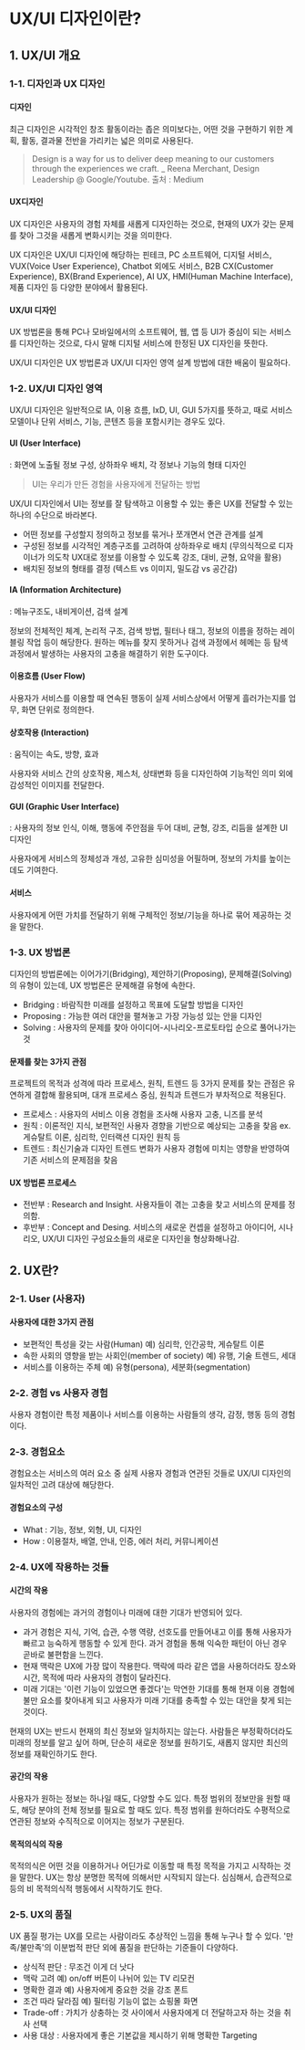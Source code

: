 # UX/UI 디자인이란?



## 1. UX/UI 개요



### 1-1. 디자인과 UX 디자인

#### 디자인

최근 디자인은 시각적인 창조 활동이라는 좁은 의미보다는, 어떤 것을 구현하기 위한 계획, 활동, 결과물 전반을 가리키는 넓은 의미로 사용된다.

> Design is a way for us to deliver deep meaning to our customers through the experiences we craft. _ Reena Merchant, Design Leadership @ Google/Youtube. 출처 : Medium

#### UX디자인

UX 디자인은 사용자의 경험 자체를 새롭게 디자인하는 것으로, 현재의 UX가 갖는 문제를 찾아 그것을 새롭게 변화시키는 것을 의미한다.

UX 디자인은 UX/UI 디자인에 해당하는 핀테크, PC 소프트웨어, 디지털 서비스, VUX(Voice User Experience), Chatbot 외에도 서비스, B2B CX(Customer Experience), BX(Brand Experience), AI UX, HMI(Human Machine Interface), 제품 디자인 등 다양한 분야에서 활용된다.

#### UX/UI 디자인

UX 방법론을 통해 PC나 모바일에서의 소프트웨어, 웹, 앱 등 UI가 중심이 되는 서비스를 디자인하는 것으로, 다시 말해 디지털 서비스에 한정된 UX 디자인을 뜻한다.

UX/UI 디자인은 UX 방법론과 UX/UI 디자인 영역 설계 방법에 대한 배움이 필요하다.



### 1-2. UX/UI 디자인 영역

UX/UI 디자인은 일반적으로 IA, 이용 흐름, IxD, UI, GUI 5가지를 뜻하고, 때로 서비스 모델이나 단위 서비스, 기능, 콘텐츠 등을 포함시키는 경우도 있다. 

#### UI (User Interface)

: 화면에 노출될 정보 구성, 상하좌우 배치, 각 정보나 기능의 형태 디자인

> UI는 우리가 만든 경험을 사용자에게 전달하는 방법

UX/UI 디자인에서 UI는 정보를 잘 탐색하고 이용할 수 있는 좋은 UX를 전달할 수 있는 하나의 수단으로 바라본다.

- 어떤 정보를 구성할지 정의하고 정보를 묶거나 쪼개면서 연관 관계를 설계
- 구성된 정보를 시각적인 계층구조를 고려하여 상하좌우로 배치
  (무의식적으로 디자이너가 의도착 UX대로 정보를 이용할 수 있도록 강조, 대비, 균형, 요약을 활용)
- 배치된 정보의 형태를 결정 (텍스트 vs 이미지, 밀도감 vs 공간감)

#### IA (Information Architecture)

: 메뉴구조도, 내비게이션, 검색 설계

정보의 전체적인 체계, 논리적 구조, 검색 방법, 필터나 태그, 정보의 이름을 정하는 레이블링 작업 등이 해당한다. 원하는 메뉴를 찾지 못하거나 검색 과정에서 헤메는 등 탐색 과정에서 발생하는 사용자의 고충을 해결하기 위한 도구이다.

#### 이용흐름 (User Flow)

사용자가 서비스를 이용할 때 연속된 행동이 실제 서비스상에서 어떻게 흘러가는지를 업무, 화면 단위로 정의한다.

#### 상호작용 (Interaction)

: 움직이는 속도, 방향, 효과

사용자와 서비스 간의 상호작용, 제스처, 상태변화 등을 디자인하여 기능적인 의미 외에 감성적인 이미지를 전달한다.

#### GUI (Graphic User Interface)

: 사용자의 정보 인식, 이해, 행동에 주안점을 두어 대비, 균형, 강조, 리듬을 설계한 UI 디자인

사용자에게 서비스의 정체성과 개성, 고유한 심미성을 어필하며, 정보의 가치를 높이는 데도 기여한다.

#### 서비스

사용자에게 어떤 가치를 전달하기 위해 구체적인 정보/기능을 하나로 묶어 제공하는 것을 말한다.



### 1-3. UX 방법론

디자인의 방법론에는 이어가기(Bridging), 제안하기(Proposing), 문제해결(Solving)의 유형이 있는데, UX 방법론은 문제해결 유형에 속한다.

- Bridging : 바람직한 미래를 설정하고 목표에 도달할 방법을 디자인
- Proposing : 가능한 여러 대안을 펼쳐놓고 가장 가능성 있는 안을 디자인
- Solving : 사용자의 문제를 찾아 아이디어-시나리오-프로토타입 순으로 풀어나가는 것

#### 문제를 찾는 3가지 관점

프로젝트의 목적과 성격에 따라 프로세스, 원칙, 트렌드 등 3가지 문제를 찾는 관점은 유연하게 결합해 활용되며, 대개 프로세스 중심, 원칙과 트렌드가 부차적으로 적용된다.

- 프로세스 : 사용자의 서비스 이용 경험을 조사해 사용자 고충, 니즈를 분석
- 원칙 : 이론적인 지식, 보편적인 사용자 경향을 기반으로 예상되는 고충을 찾음
  ex. 게슈탈트 이론, 심리학, 인터랙션 디자인 원칙 등
- 트렌드 : 최신기술과 디자인 트렌드 변화가 사용자 경험에 미치는 영향을 반영하여 기존 서비스의 문제점을 찾음

#### UX 방법론 프로세스

- 전반부 : Research and Insight. 사용자들이 겪는 고충을 찾고 서비스의 문제를 정의함.
- 후반부 : Concept and Desing. 서비스의 새로운 컨셉을 설정하고 아이디어, 시나리오, UX/UI 디자인 구성요소들의 새로운 디자인을 형상화해나감.



## 2. UX란?



### 2-1. User (사용자)

#### 사용자에 대한 3가지 관점

- 보편적인 특성을 갖는 사람(Human)
  예) 심리학, 인간공학, 게슈탈트 이론
- 속한 사회의 영향을 받는 사회인(member of society)
  예) 유행, 기술 트렌드, 세대
- 서비스를 이용하는 주체
  예) 유형(persona), 세분화(segmentation)



### 2-2. 경험 vs 사용자 경험

사용자 경험이란 특정 제품이나 서비스를 이용하는 사람들의 생각, 감정, 행동 등의 경험이다.



### 2-3. 경험요소

경험요소는 서비스의 여러 요소 중 실제 사용자 경험과 연관된 것들로 UX/UI 디자인의 일차적인 고려 대상에 해당한다.

#### 경험요소의 구성

- What : 기능, 정보, 외형, UI, 디자인
- How : 이용절차, 배열, 안내, 인증, 에러 처리, 커뮤니케이션



### 2-4. UX에 작용하는 것들

#### 시간의 작용

사용자의 경험에는 과거의 경험이나 미래에 대한 기대가 반영되어 있다.

- 과거 경험은 지식, 기억, 습관, 수행 역량, 선호도를 만들어내고 이를 통해 사용자가 빠르고 능숙하게 행동할 수 있게 한다. 과거 경험을 통해 익숙한 패턴이 아닌 경우 곧바로 불편함을 느낀다.
- 현재 맥락은 UX에 가장 많이 작용한다. 맥락에 따라 같은 앱을 사용하더라도 장소와 시간, 목적에 따라 사용자의 경험이 달라진다.
- 미래 기대는 '이런 기능이 있었으면 좋겠다'는 막연한 기대를 통해 현재 이용 경험에 불만 요소를 찾아내게 되고 사용자가 미래 기대를 충족할 수 있는 대안을 찾게 되는 것이다.

현재의 UX는 반드시 현재의 최신 정보와 일치하지는 않는다. 사람들은 부정확하더라도 미래의 정보를 알고 싶어 하며, 단순히 새로운 정보를 원하기도, 새롭지 않지만 최신의 정보를 재확인하기도 한다.

#### 공간의 작용

사용자가 원하는 정보는 하나일 때도, 다양할 수도 있다. 특정 범위의 정보만을 원할 때도, 해당 분야의 전체 정보를 필요로 할 때도 있다. 특정 범위를 원하더라도 수평적으로 연관된 정보와 수직적으로 이어지는 정보가 구분된다.

#### 목적의식의 작용

목적의식은 어떤 것을 이용하거나 어딘가로 이동할 때 특정 목적을 가지고 시작하는 것을 말한다. UX는 항상 분명한 목적에 의해서만 시작되지 않는다. 심심해서, 습관적으로 등의 비 목적의식적 행동에서 시작하기도 한다.



### 2-5. UX의 품질

UX 품질 평가는 UX를 모르는 사람이라도 추상적인 느낌을 통해 누구나 할 수 있다. '만족/불만족'의 이분법적 판단 외에 품질을 판단하는 기준들이 다양하다.

- 상식적 판단 : 무조건 이게 더 낫다
- 맥락 고려 예) on/off 버튼이 나뉘어 있는 TV 리모컨
- 명확한 결과 예) 사용자에게 중요한 것을 강조 폰트
- 조건 따라 달라짐 예) 필터링 기능이 없는 쇼핑몰 화면
- Trade-off : 가치가 상충하는 것 사이에서 사용자에게 더 전달하고자 하는 것을 취사 선택
- 사용 대상 : 사용자에게 좋은 기본값을 제시하기 위해 명확한 Targeting
